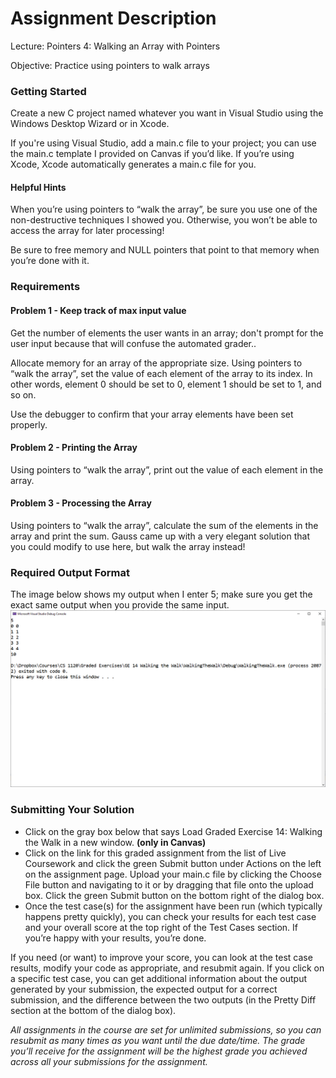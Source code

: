 # Assignment Description

Lecture: Pointers 4: Walking an Array with Pointers

Objective: Practice using pointers to walk arrays

### Getting Started

Create a new C project named whatever you want in Visual Studio using the Windows Desktop Wizard or in Xcode.

If you're using Visual Studio, add a main.c file to your project; you can use the main.c template I provided on Canvas if you’d like. If you’re using Xcode, Xcode automatically generates a main.c file for you.

#### Helpful Hints

When you’re using pointers to “walk the array”, be sure you use one of the non-destructive techniques I showed you. Otherwise, you won’t be able to access the array for later processing!

Be sure to free memory and NULL pointers that point to that memory when you’re done with it.

### Requirements

#### Problem 1 - Keep track of max input value

Get the number of elements the user wants in an array; don't prompt for the user input because that will confuse the automated grader..

Allocate memory for an array of the appropriate size. Using pointers to “walk the array”, set the value of each element of the array to its index. In other words, element 0 should be set to 0, element 1 should be set to 1, and so on.

Use the debugger to confirm that your array elements have been set properly.

#### Problem 2 - Printing the Array

Using pointers to “walk the array”, print out the value of each element in the array.

#### Problem 3 - Processing the Array

Using pointers to “walk the array”, calculate the sum of the elements in the array and print the sum. Gauss came up with a very elegant solution that you could modify to use here, but walk the array instead!

### Required Output Format

The image below shows my output when I enter 5; make sure you get the exact same output when you provide the same input.
![imageRef](Graded%20Exercise%2014%20Example%20Output.png)


### Submitting Your Solution
- Click on the gray box below that says Load Graded Exercise 14: Walking the Walk in a new window. **(only in Canvas)**
- Click on the link for this graded assignment from the list of Live Coursework and click the green Submit button under Actions on the left on the assignment page. Upload your main.c file by clicking the Choose File button and navigating to it or by dragging that file onto the upload box. Click the green Submit button on the bottom right of the dialog box.
- Once the test case(s) for the assignment have been run (which typically happens pretty quickly), you can check your results for each test case and your overall score at the top right of the Test Cases section. If you’re happy with your results, you’re done.

If you need (or want) to improve your score, you can look at the test case results, modify your code as appropriate, and resubmit again. If you click on a specific test case, you can get additional information about the output generated by your submission, the expected output for a correct submission, and the difference between the two outputs (in the Pretty Diff section at the bottom of the dialog box).

*All assignments in the course are set for unlimited submissions, so you can resubmit as many times as you want until the due date/time. The grade you’ll receive for the assignment will be the highest grade you achieved across all your submissions for the assignment.*
<br>

